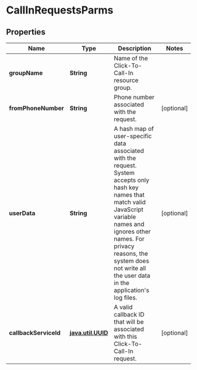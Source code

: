 # CallInRequestsParms

## Properties
Name | Type | Description | Notes
------------ | ------------- | ------------- | -------------
**groupName** | **String** | Name of the Click-To-Call-In resource group. | 
**fromPhoneNumber** | **String** | Phone number associated with the request. |  [optional]
**userData** | **String** | A hash map of user-specific data associated with the request. System accepts only hash key names that match valid JavaScript variable names and ignores other names. For privacy reasons, the system does not write all the user data in the application&#x27;s log files. |  [optional]
**callbackServiceId** | [**java.util.UUID**](java.util.UUID.md) | A valid callback ID that will be associated with this Click-To-Call-In request. |  [optional]
